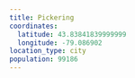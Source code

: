 ```yaml
---
title: Pickering
coordinates:
  latitude: 43.83841839999999
  longitude: -79.086902
location_type: city
population: 99186
---
```

